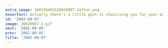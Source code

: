 ```yaml
---
extra_image: 160150403520020907-2after.png
hovertext: Actually there's a little post-it chastising you for your own insecurities.
id: '2002-09-07'
image: 20020907-2.gif
next: '2002-09-09'
prev: '2002-09-05'
title: '2002-09-07'
---
```

